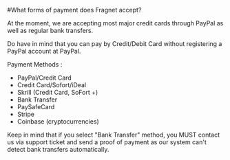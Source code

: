 #What forms of payment does Fragnet accept?

At the moment, we are accepting most major credit cards through PayPal as well as regular bank transfers.

Do have in mind that you can pay by Credit/Debit Card without registering a PayPal account at PayPal.

Payment Methods :

*   PayPal/Credit Card
*   Credit Card/Sofort/iDeal
*   Skrill (Credit Card, SoFort +)
*   Bank Transfer
*   PaySafeCard
*   Stripe
*   Coinbase (cryptocurrencies)

  

Keep in mind that if you select "Bank Transfer" method, you MUST contact us via support ticket and send a proof of payment as our system can't detect bank transfers automatically.